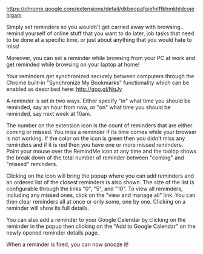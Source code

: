https://chrome.google.com/extensions/detail/dkbeopafgiefnlffkhmkhldcojehlgam

Simply set reminders so you wouldn't get carried away with browsing.. remind yourself of online stuff that you want to do later, job tasks that need to be done at a specific time, or just about anything that you would hate to miss!

Moreover, you can set a reminder while browsing from your PC at work and get reminded while browsing on your laptop at home!

Your reminders get synchronized securely between computers through the Chrome built-in "Synchronize My Bookmarks" functionality which can be enabled as described here: http://goo.gl/NgJv

A reminder is set in two ways. Either specify "in" what time you should be reminded, say an hour from now, or "on" what time you should be reminded, say next week at 10am.

The number on the extension icon is the count of reminders that are either coming or missed. You miss a reminder if its time comes while your browser is not working.  If the color on the icon is green then you didn't miss any reminders and if it is red then you have one or more missed reminders. Point your mouse over the RemindMe icon at any time and the tooltip shows the break down of the total number of reminder between "coming" and "missed" reminders.

Clicking on the icon will bring the popup where you can add reminders and an ordered list of the closest reminders is also shown. The size of the list is configurable through the links "0", "5", and "10". To view all reminders, including any missed ones, click on the "view and manage all" link. You can then clear reminders all at once or only some, one by one. Clicking on a reminder will show its full details.

You can also add a reminder to your Google Calendar by clicking on the reminder in the popup then clicking on the "Add to Google Calendar" on the newly opened reminder details page.

When a reminder is fired, you can now snooze it!